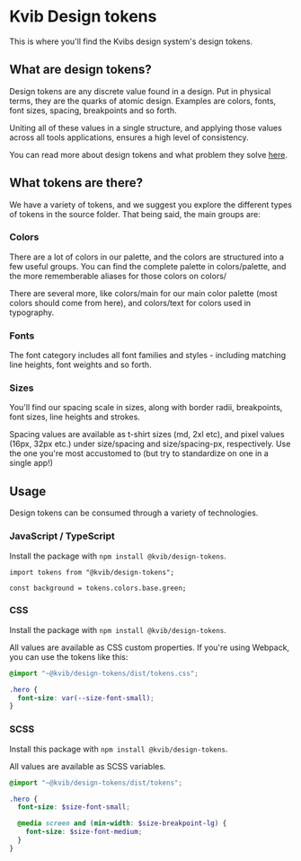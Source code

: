 # Kvib Design tokens

This is where you'll find the Kvibs design system's design tokens.

## What are design tokens?

Design tokens are any discrete value found in a design. Put in physical terms, they are the quarks of atomic design. Examples are colors, fonts, font sizes, spacing, breakpoints and so forth.

Uniting all of these values in a single structure, and applying those values across all tools applications, ensures a high level of consistency.

You can read more about design tokens and what problem they solve [here](https://www.invisionapp.com/inside-design/design-tokens/).

## What tokens are there?

We have a variety of tokens, and we suggest you explore the different types of tokens in the source folder. That being said, the main groups are:

### Colors

There are a lot of colors in our palette, and the colors are structured into a few useful groups. You can find the complete palette in colors/palette, and the more rememberable aliases for those colors on colors/

There are several more, like colors/main for our main color palette (most colors should come from here), and colors/text for colors used in typography.

### Fonts

The font category includes all font families and styles - including matching line heights, font weights and so forth.

### Sizes

You'll find our spacing scale in sizes, along with border radii, breakpoints, font sizes, line heights and strokes.

Spacing values are available as t-shirt sizes (md, 2xl etc), and pixel values (16px, 32px etc.) under size/spacing and size/spacing-px, respectively. Use the one you're most accustomed to (but try to standardize on one in a single app!)

## Usage

Design tokens can be consumed through a variety of technologies.

### JavaScript / TypeScript

Install the package with `npm install @kvib/design-tokens`.

```tsx
import tokens from "@kvib/design-tokens";

const background = tokens.colors.base.green;
```

### CSS

Install the package with `npm install @kvib/design-tokens`.

All values are available as CSS custom properties. If you're using Webpack, you can use the tokens like this:

```css
@import "~@kvib/design-tokens/dist/tokens.css";

.hero {
  font-size: var(--size-font-small);
}
```

### SCSS

Install this package with `npm install @kvib/design-tokens`.

All values are available as SCSS variables.

```scss
@import "~@kvib/design-tokens/dist/tokens";

.hero {
  font-size: $size-font-small;

  @media screen and (min-width: $size-breakpoint-lg) {
    font-size: $size-font-medium;
  }
}
```

